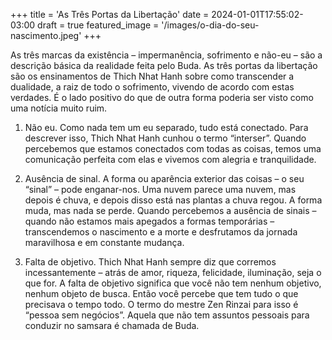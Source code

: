 +++
title = 'As Três Portas da Libertação'
date = 2024-01-01T17:55:02-03:00
draft = true
featured_image = '/images/o-dia-do-seu-nascimento.jpeg'
+++

As três marcas da existência – impermanência, sofrimento e não-eu – são a descrição básica da realidade feita pelo Buda. 
As três portas da libertação são os ensinamentos de Thich Nhat Hanh sobre como transcender a dualidade, a raiz de todo o sofrimento, 
vivendo de acordo com estas verdades. É o lado positivo do que de outra forma poderia ser visto como uma notícia muito ruim.

1. Não eu. Como nada tem um eu separado, tudo está conectado. Para descrever isso, Thich Nhat Hanh cunhou o termo “interser”. Quando percebemos que estamos conectados com todas as coisas, temos uma comunicação perfeita com elas e vivemos com alegria e tranquilidade.

2. Ausência de sinal. A forma ou aparência exterior das coisas – o seu “sinal” – pode enganar-nos. Uma nuvem parece uma nuvem, mas depois é chuva, e depois disso está nas plantas a chuva regou. A forma muda, mas nada se perde. Quando percebemos a ausência de sinais – quando não estamos mais apegados a formas temporárias – transcendemos o nascimento e a morte e desfrutamos da jornada maravilhosa e em constante mudança.

3. Falta de objetivo. Thich Nhat Hanh sempre diz que corremos incessantemente – atrás de amor, riqueza, felicidade, iluminação, seja o que for. A falta de objetivo significa que você não tem nenhum objetivo, nenhum objeto de busca. Então você percebe que tem tudo o que precisava o tempo todo. O termo do mestre Zen Rinzai para isso é “pessoa sem negócios”. Aquela que não tem assuntos pessoais para conduzir no samsara é chamada de Buda.

